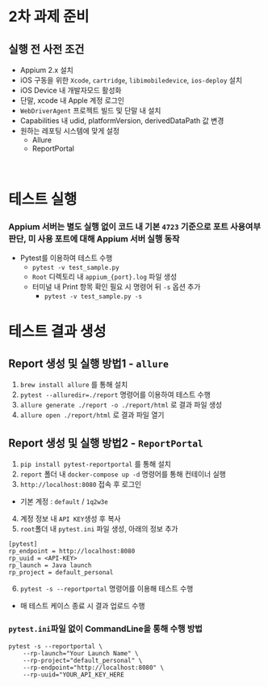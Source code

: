 # 2차 과제 준비 
## 실행 전 사전 조건
- Appium 2.x 설치
- iOS 구동을 위한 `Xcode`, `cartridge`, `libimobiledevice`, `ios-deploy` 설치
- iOS Device 내 개발자모드 활성화
- 단말, xcode 내 Apple 계정 로그인
- `WebDriverAgent` 프로젝트 빌드 및 단말 내 설치
- Capabilities 내 udid, platformVersion, derivedDataPath 값 변경
- 원하는 레포팅 시스템에 맞게 설정
  - Allure
  - ReportPortal
<br>


# 테스트 실행
### Appium 서버는 별도 실행 없이 코드 내 기본 `4723` 기준으로 포트 사용여부 판단, 미 사용 포트에 대해 Appium 서버 실행 동작
- Pytest를 이용하여 테스트 수행
  - `pytest -v test_sample.py` 
  - `Root` 디렉토리 내 `appium_{port}.log` 파일 생성
  - 터미널 내 Print 항목 확인 필요 시 명령어 뒤 `-s` 옵션 추가
    - `pytest -v test_sample.py -s`

# 테스트 결과 생성

## Report 생성 및 실행 방법1 - `allure`
1. `brew install allure` 를 통해 설치
2. `pytest --alluredir=./report` 명령어를 이용하여 테스트 수행
3. `allure generate ./report -o ./report/html` 로 결과 파일 생성
4. `allure open ./report/html` 로 결과 파일 열기

## Report 생성 및 실행 방법2 - `ReportPortal`
1. `pip install pytest-reportportal` 를 통해 설치
2. `report` 폴더 내 `docker-compose up -d` 명령어를 통해 컨테이너 실행
3. `http://localhost:8080` 접속 후 로그인
  - 기본 계정 : `default` / `1q2w3e`
4. 계정 정보 내 `API KEY`생성 후 복사
5. `root`폴더 내 `pytest.ini` 파일 생성, 아래의 정보 추가
```
[pytest]
rp_endpoint = http://localhost:8080
rp_uuid = <API-KEY>
rp_launch = Java launch
rp_project = default_personal
```
6. `pytest -s --reportportal` 명령어를 이용해 테스트 수행
  - 매 테스트 케이스 종료 시 결과 업로드 수행

### `pytest.ini`파일 없이 CommandLine을 통해 수행 방법
```
pytest -s --reportportal \
    --rp-launch="Your Launch Name" \
    --rp-project="default_personal" \
    --rp-endpoint="http://localhost:8080" \
    --rp-uuid="YOUR_API_KEY_HERE
```